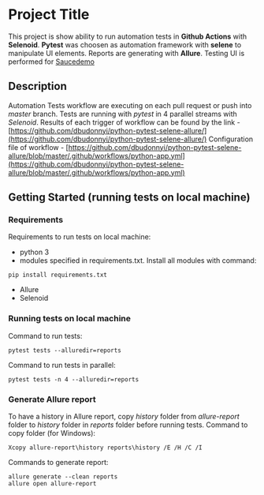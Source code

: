 # Project Title
This project is show ability to run automation tests in **Github Actions** with **Selenoid**.
**Pytest** was choosen as automation framework with **selene** to manipulate UI elements.
Reports are generating with **Allure**.
Testing UI is performed for [Saucedemo](https://www.saucedemo.com/)

## Description
Automation Tests workflow are executing on each pull request or push into *master* branch.
Tests are running with *pytest* in 4 parallel streams with *Selenoid*.
Results of each trigger of workflow can be found by the link - [https://github.com/dbudonnyi/python-pytest-selene-allure/](https://github.com/dbudonnyi/python-pytest-selene-allure/)
Configuration file of workflow - [https://github.com/dbudonnyi/python-pytest-selene-allure/blob/master/.github/workflows/python-app.yml](https://github.com/dbudonnyi/python-pytest-selene-allure/blob/master/.github/workflows/python-app.yml)

## Getting Started (running tests on local machine)

### Requirements
Requirements to run tests on local machine:
* python 3
* modules specified in requirements.txt. Install all modules with command:
 ```
 pip install requirements.txt
 ```
* Allure
* Selenoid

### Running tests on local machine
Command to run tests:
```
pytest tests --alluredir=reports
```
Command to run tests in parallel:
```
pytest tests -n 4 --alluredir=reports
```

### Generate Allure report
To have a history in Allure report, copy *history* folder from *allure-report* folder to *history* folder in *reports* folder before running tests.
Command to copy folder (for Windows):
```
Xcopy allure-report\history reports\history /E /H /C /I
```
Commands to generate report:
```
allure generate --clean reports
allure open allure-report
```